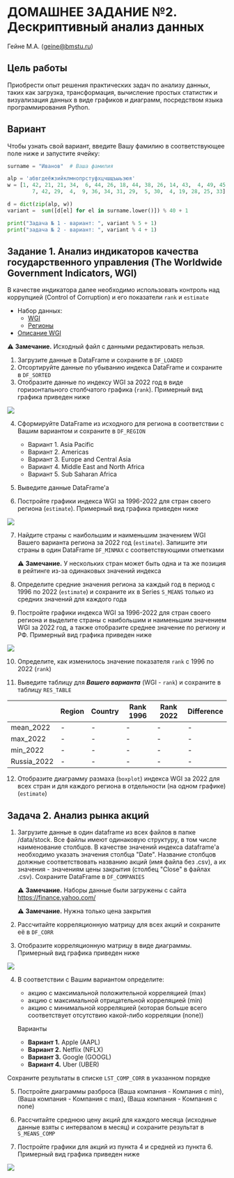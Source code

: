 # ДОМАШНЕЕ ЗАДАНИЕ №2. Дескриптивный анализ данных

Гейне М.А. (geine@bmstu.ru)

## Цель работы

Приобрести опыт решения практических задач по анализу данных, таких как загрузка, трансформация, вычисление простых статистик и визуализация данных в виде графиков и диаграмм, посредством языка программирования Python.

## Вариант

Чтобы узнать свой вариант, введите Вашу фамилию в соответствующее поле ниже и запустите ячейку:

```python
surname = "Иванов"  # Ваша фамилия

alp = 'абвгдеёжзийклмнопрстуфхцчшщъыьэюя'
w = [1, 42, 21, 21, 34,  6, 44, 26, 18, 44, 38, 26, 14, 43,  4, 49, 45,
        7, 42, 29,  4,  9, 36, 34, 31, 29,  5, 30,  4, 19, 28, 25, 33]

d = dict(zip(alp, w))
variant =  sum([d[el] for el in surname.lower()]) % 40 + 1

print("Задача № 1 - вариант: ", variant % 5 + 1)
print("задача № 2 - вариант: ", variant % 4 + 1)
```

## Задание 1. Анализ индикаторов качества государственного управления (The Worldwide Government Indicators, WGI)

В качестве индикатора далее необходимо использовать контроль над коррупцией (Control of Corruption) и его показатели `rank` и `estimate`

- Набор данных:
    - [WGI](data/wgidataset.xlsx)
    - [Регионы](data/regions.xlsx)
- [Описание WGI](http://info.worldbank.org/governance/wgi/)

⚠️ **Замечание.** Исходный файл с данными редактировать нельзя.

1. Загрузите данные в DataFrame и сохраните в `DF_LOADED`
2. Отсортируйте данные по убыванию индекса DataFrame и сохраните в `DF_SORTED`
3. Отобразите данные по индексу WGI за 2022 год в виде горизонтального столбчатого графика (`rank`). Примерный вид графика приведен ниже

![](img/cpi_2016_.png)

4. Сформируйте DataFrame из исходного для региона в соответствии с Вашим вариантом и сохраните в `DF_REGION`
    - Вариант 1. Asia Pacific
    - Вариант 2. Americas
    - Вариант 3. Europe and Central Asia
    - Вариант 4. Middle East and North Africa
    - Вариант 5. Sub Saharan Africa

5. Выведите данные DataFrame'a
6. Постройте графики индекса WGI за 1996-2022 для стран своего региона (`estimate`). Примерный вид графика приведен ниже

  ![](img/fig_springfield_region.png)

7. Найдите страны с наибольшим и наименьшим значением WGI Вашего варианта региона за 2022 год (`estimate`). Запишите эти страны в один DataFrame `DF_MINMAX` с соответствующими отметками

    ⚠️ **Замечание.** У нескольких стран может быть одна и та же позиция в рейтинге из-за одинаковых значений индекса

8. Определите средние значения региона за каждый год в период с 1996 по 2022 (`estimate`) и сохраните их в Series `S_MEANS` только из средних значений для каждого года

9. Постройте графики индекса WGI за 1996-2022 для стран своего региона и выделите страны с наибольшим и наименьшим значением WGI за 2022 год, а также отобразите среднее значение по региону и РФ. Примерный вид графика приведен ниже

![](img/fig_springfield_region_comb.png)

10. Определите, как изменилось значение показателя `rank` с 1996 по 2022 (`rank`)

11. Выведите таблицу для ***Вашего варианта*** (WGI - `rank`) и сохраните в таблицу `RES_TABLE`

|             | Region | Country | Rank 1996 | Rank 2022 | Difference |
| ----------- | ------ | ------- | --------- | --------- | ---------- |
| mean_2022   | -      | -       | -         | -         | -          |
| max_2022    | -      | -       | -         | -         | -          |
| min_2022    | -      | -       | -         | -         | -          |
| Russia_2022 | -      | -       | -         | -         | -          |

12. Отобразите диаграмму размаха (`boxplot`) индекса WGI за 2022 для всех стран и для каждого региона в отдельности (на одном графике) (`estimate`)

## Задача 2. Анализ рынка акций

1. Загрузите данные в один dataframe из всех файлов в папке /data/stock. Все файлы имеют одинаковую структуру, в том числе наименование столбцов. В качестве значений индекса dataframe'а необходимо указать значения столбца "Date". Название столбцов должные соответствовать названию акций (имя файла без .csv), а их значения - значениям цены закрытия (столбец "Close" в файлах .csv). Сохраните DataFrame в `DF_COMPANIES`

    ⚠️ **Замечание.** Наборы данные были загружены с сайта https://finance.yahoo.com/

    ⚠️ **Замечание.** Нужна только цена закрытия

2. Рассчитайте корреляционную матрицу для всех акций и сохраните её в `DF_CORR`

3. Отобразите корреляционную матрицу в виде диаграммы. Примерный вид графика приведен ниже

  ![](img/fig_corr_matrix.png)

4. В соответствии с Вашим вариантом определите:

    - акцию с максимальной положительной корреляцией (max)
    - акцию с максимальной отрицательной корреляцией (min)
    - акцию с минимальной корреляцией (которая больше всего соответствует отсутствию какой-либо корреляции (none))

    Варианты

    - **Вариант 1.** Apple (AAPL)
    - **Вариант 2.** Netflix (NFLX)
    - **Вариант 3.** Google (GOOGL)
    - **Вариант 4.** Uber (UBER)

  Сохраните результаты в списке `LST_COMP_CORR` в указанном порядке

5. Постройте диаграммы разброса (Ваша компания - Компания с min), (Ваша компания - Компания с max), (Ваша компания - Компания с none)

6. Рассчитайте среднюю цену акций для каждого месяца (исходные данные взяты с интервалом в месяц) и сохраните результат в `S_MEANS_COMP`

7. Постройте графики для акций из пункта 4 и средней из пункта 6. Примерный вид графика приведен ниже

  ![](img/fig_tw_comp.png)
